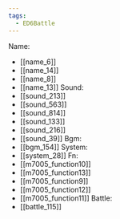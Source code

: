 ```yaml
---
tags:
  - ED6Battle
---
```

Name:
- [[name_6]]
- [[name_14]]
- [[name_8]]
- [[name_13]]
Sound:
- [[sound_213]]
- [[sound_563]]
- [[sound_814]]
- [[sound_133]]
- [[sound_216]]
- [[sound_39]]
Bgm:
- [[bgm_154]]
System:
- [[system_28]]
Fn:
- [[m7005_function10]]
- [[m7005_function13]]
- [[m7005_function9]]
- [[m7005_function12]]
- [[m7005_function11]]
Battle:
- [[battle_115]]
